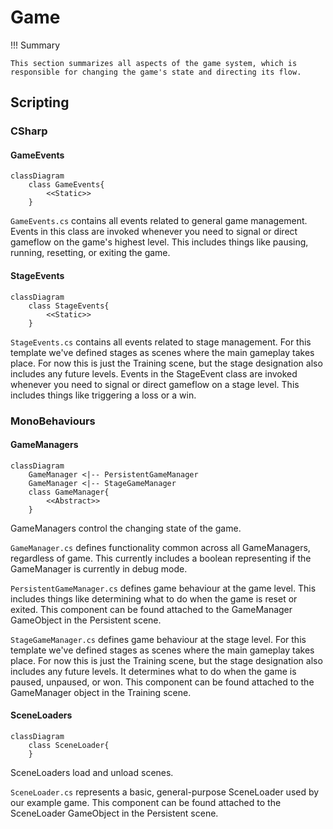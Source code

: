# Game

!!! Summary

    This section summarizes all aspects of the game system, which is responsible for changing the game's state and directing its flow.

## Scripting

### CSharp

#### GameEvents

``` mermaid
classDiagram
    class GameEvents{
        <<Static>>
    }
```

`GameEvents.cs` contains all events related to general game management. Events in this class are invoked whenever you need to signal or direct gameflow on the game's highest level. This includes things like pausing, running, resetting, or exiting the game.

#### StageEvents

``` mermaid
classDiagram
    class StageEvents{
        <<Static>>
    }
```

`StageEvents.cs` contains all events related to stage management. For this template we've defined stages as scenes where the main gameplay takes place. For now this is just the Training scene, but the stage designation also includes any future levels. Events in the StageEvent class are invoked whenever you need to signal or direct gameflow on a stage level. This includes things like triggering a loss or a win.

### MonoBehaviours

#### GameManagers

``` mermaid
classDiagram
    GameManager <|-- PersistentGameManager
    GameManager <|-- StageGameManager
    class GameManager{
        <<Abstract>>
    }
```

GameManagers control the changing state of the game.

`GameManager.cs` defines functionality common across all GameManagers, regardless of game. This currently includes a boolean representing if the GameManager is currently in debug mode.

`PersistentGameManager.cs` defines game behaviour at the game level. This includes things like determining what to do when the game is reset or exited. This component can be found attached to the GameManager GameObject in the Persistent scene.

`StageGameManager.cs` defines game behaviour at the stage level. For this template we've defined stages as scenes where the main gameplay takes place. For now this is just the Training scene, but the stage designation also includes any future levels. It determines what to do when the game is paused, unpaused, or won. This component can be found attached to the GameManager object in the Training scene.

#### SceneLoaders

``` mermaid
classDiagram
    class SceneLoader{
    }
```

SceneLoaders load and unload scenes.

`SceneLoader.cs` represents a basic, general-purpose SceneLoader used by our example game. This component can be found attached to the SceneLoader GameObject in the Persistent scene.